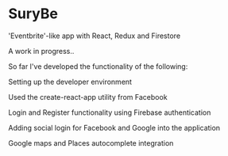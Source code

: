 # SuryBe
'Eventbrite'-like app with React, Redux and Firestore

A work in progress.. 

So far I've developed the functionality of the following: 

Setting up the developer environment

Used the create-react-app utility from Facebook

Login and Register functionality using Firebase authentication

Adding social login for Facebook and Google into the application

Google maps and Places autocomplete integration
